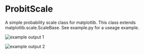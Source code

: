 ProbitScale
===========

A simple probability scale class for matplotlib. This class extends matplotlib.scale.ScaleBase. See example.py for a useage example.

![example output 1](./ProbitScale/master/lognormal.png "Lognormal Probability Plot")

![example output 2](./ProbitScale/master/normal.png "Normal Probability Plot")

